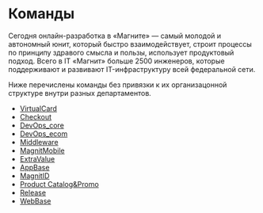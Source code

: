 # Команды

Сегодня онлайн-разработка в «Магните» — самый молодой и автономный юнит, который быстро взаимодействует, строит процессы по принципу здравого смысла и пользы, использует продуктовый подход. Всего в IT «Магнит» больше 2500 инженеров, которые поддерживают и развивают IT-инфраструктуру всей федеральной сети.

Ниже перечислены команды без привязки к их организацонной структуре внутри разных департаментов.

* [VirtualCard](virtualcard.md)
* [Checkout](checkout.md)
* [DevOps_core](devops_core.md)
* [DevOps_ecom](devops_ecom.md)
* [Middleware](middleware.md)
* [MagnitMobile](magnit_mobile.md)
* [ExtraValue](extravalue.md)
* [AppBase](app.md)
* [MagnitID](magnit_id.md)
* [Product Catalog&Promo](productpromo.md)
* [Release](release.md)
* [WebBase](web.md)
